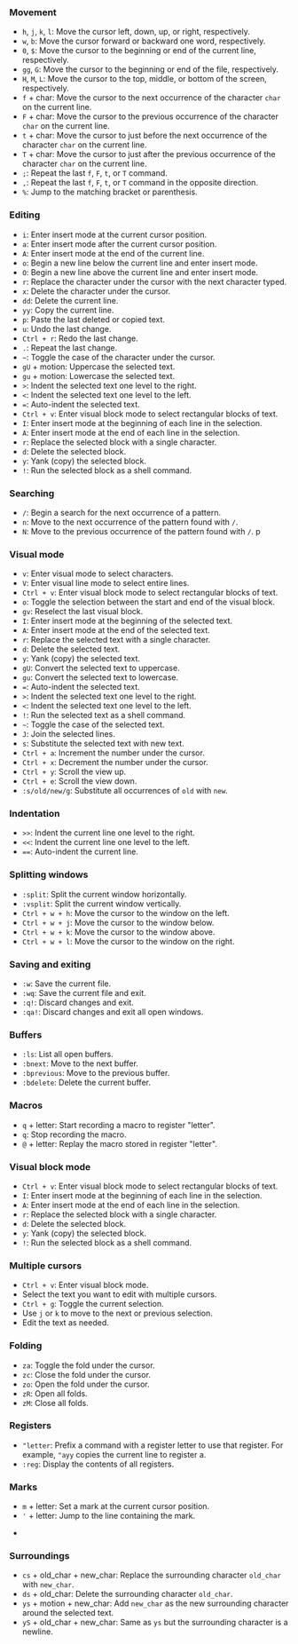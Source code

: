 
### Movement

- `h`, `j`, `k`, `l`: Move the cursor left, down, up, or right, respectively.
- `w`, `b`: Move the cursor forward or backward one word, respectively.
- `0`, `$`: Move the cursor to the beginning or end of the current line, respectively.
- `gg`, `G`: Move the cursor to the beginning or end of the file, respectively.
- `H`, `M`, `L`: Move the cursor to the top, middle, or bottom of the screen, respectively.
- `f` + char: Move the cursor to the next occurrence of the character `char` on the current line.
- `F` + char: Move the cursor to the previous occurrence of the character `char` on the current line.
- `t` + char: Move the cursor to just before the next occurrence of the character `char` on the current line.
- `T` + char: Move the cursor to just after the previous occurrence of the character `char` on the current line.
- `;`: Repeat the last `f`, `F`, `t`, or `T` command.
- `,`: Repeat the last `f`, `F`, `t`, or `T` command in the opposite direction.
- `%`: Jump to the matching bracket or parenthesis.

### Editing

- `i`: Enter insert mode at the current cursor position.
- `a`: Enter insert mode after the current cursor position.
- `A`: Enter insert mode at the end of the current line.
- `o`: Begin a new line below the current line and enter insert mode.
- `O`: Begin a new line above the current line and enter insert mode.
- `r`: Replace the character under the cursor with the next character typed.
- `x`: Delete the character under the cursor.
- `dd`: Delete the current line.
- `yy`: Copy the current line.
- `p`: Paste the last deleted or copied text.
- `u`: Undo the last change.
- `Ctrl + r`: Redo the last change.
- `.`: Repeat the last change.
- `~`: Toggle the case of the character under the cursor.
- `gU` + motion: Uppercase the selected text.
- `gu` + motion: Lowercase the selected text.
- `>`: Indent the selected text one level to the right.
- `<`: Indent the selected text one level to the left.
- `=`: Auto-indent the selected text.
- `Ctrl + v`: Enter visual block mode to select rectangular blocks of text.
- `I`: Enter insert mode at the beginning of each line in the selection.
- `A`: Enter insert mode at the end of each line in the selection.
- `r`: Replace the selected block with a single character.
- `d`: Delete the selected block.
- `y`: Yank (copy) the selected block.
- `!`: Run the selected block as a shell command.

### Searching

- `/`: Begin a search for the next occurrence of a pattern.
- `n`: Move to the next occurrence of the pattern found with `/`.
- `N`: Move to the previous occurrence of the pattern found with `/`. p

### Visual mode

- `v`: Enter visual mode to select characters.
- `V`: Enter visual line mode to select entire lines.
- `Ctrl + v`: Enter visual block mode to select rectangular blocks of text.
- `o`: Toggle the selection between the start and end of the visual block.
- `gv`: Reselect the last visual block.
- `I`: Enter insert mode at the beginning of the selected text.
- `A`: Enter insert mode at the end of the selected text.
- `r`: Replace the selected text with a single character.
- `d`: Delete the selected text.
- `y`: Yank (copy) the selected text.
- `gU`: Convert the selected text to uppercase.
- `gu`: Convert the selected text to lowercase.
- `=`: Auto-indent the selected text.
- `>`: Indent the selected text one level to the right.
- `<`: Indent the selected text one level to the left.
- `!`: Run the selected text as a shell command.
- `~`: Toggle the case of the selected text.
- `J`: Join the selected lines.
- `s`: Substitute the selected text with new text.
- `Ctrl + a`: Increment the number under the cursor.
- `Ctrl + x`: Decrement the number under the cursor.
- `Ctrl + y`: Scroll the view up.
- `Ctrl + e`: Scroll the view down.
- `:s/old/new/g`: Substitute all occurrences of `old` with `new`.

### Indentation

- `>>`: Indent the current line one level to the right.
- `<<`: Indent the current line one level to the left.
- `==`: Auto-indent the current line.

### Splitting windows

- `:split`: Split the current window horizontally.
- `:vsplit`: Split the current window vertically.
- `Ctrl + w + h`: Move the cursor to the window on the left.
- `Ctrl + w + j`: Move the cursor to the window below.
- `Ctrl + w + k`: Move the cursor to the window above.
- `Ctrl + w + l`: Move the cursor to the window on the right.

### Saving and exiting

- `:w`: Save the current file.
- `:wq`: Save the current file and exit.
- `:q!`: Discard changes and exit.
- `:qa!`: Discard changes and exit all open windows.

### Buffers

- `:ls`: List all open buffers.
- `:bnext`: Move to the next buffer.
- `:bprevious`: Move to the previous buffer.
- `:bdelete`: Delete the current buffer.

### Macros

- `q` + letter: Start recording a macro to register "letter".
- `q`: Stop recording the macro.
- `@` + letter: Replay the macro stored in register "letter".

### Visual block mode

- `Ctrl + v`: Enter visual block mode to select rectangular blocks of text.
- `I`: Enter insert mode at the beginning of each line in the selection.
- `A`: Enter insert mode at the end of each line in the selection.
- `r`: Replace the selected block with a single character.
- `d`: Delete the selected block.
- `y`: Yank (copy) the selected block.
- `!`: Run the selected block as a shell command.

### Multiple cursors

- `Ctrl + v`: Enter visual block mode.
- Select the text you want to edit with multiple cursors.
- `Ctrl + g`: Toggle the current selection.
- Use `j` or `k` to move to the next or previous selection.
- Edit the text as needed.

### Folding

- `za`: Toggle the fold under the cursor.
- `zc`: Close the fold under the cursor.
- `zo`: Open the fold under the cursor.
- `zR`: Open all folds.
- `zM`: Close all folds.

### Registers

- `"letter`: Prefix a command with a register letter to use that register. For example, `"ayy` copies the current line to register a.
- `:reg`: Display the contents of all registers.

### Marks

- `m` + letter: Set a mark at the current cursor position.
- `'` + letter: Jump to the line containing the mark.
- ```` + letter: Jump to the exact cursor position of the mark.

### Surroundings

- `cs` + old_char + new_char: Replace the surrounding character `old_char` with `new_char`.
- `ds` + old_char: Delete the surrounding character `old_char`.
- `ys` + motion + new_char: Add `new_char` as the new surrounding character around the selected text.
- `yS` + old_char + new_char: Same as `ys` but the surrounding character is a newline.
